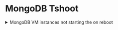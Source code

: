# MongoDB Tshoot

<details>
  
<summary> MongoDB VM instances not starting the on reboot </summary>

Context: The MongoDB VMware instances cluster has been created via tar archive, on a separate user "mongo". The "start_mongo" script is not being run upon reboot.

Diagnosis: The log files of microservice shows connection issue with the DB server; as well as other VMs in the cluster.

Solution: Make "start_mongo" script to run at boot time.

To see last reboots:

```bash
$ last reboot
```

To add a command to start at boot time:

1. Cron
```bash
$ crontab -e

@reboot full/path/to/script
```

2. Systemd
```bash
[Unit]
Description=Job that runs your user script

[Service]
ExecStart=full/path/to/script
Type=oneshot
RemainAfterExit=yes

[Install]
WantedBy=multi-user.target
```
  
Resources:
- [Run-scripts-on-startup | Askubuntu ](https://askubuntu.com/questions/814/how-to-run-scripts-on-start-up)
</details>
